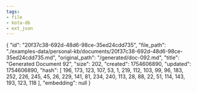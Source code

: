 ```yaml
---
tags:
- file
- kota-db
- ext_json
---
```

{
  "id": "20f37c38-692d-48d6-98ce-35ed24cdd735",
  "file_path": "./examples-data/personal-kb/documents/20f37c38-692d-48d6-98ce-35ed24cdd735.md",
  "original_path": "/generated/doc-092.md",
  "title": "Generated Document 92",
  "size": 202,
  "created": 1754606890,
  "updated": 1754606890,
  "hash": [
    196,
    173,
    123,
    107,
    53,
    1,
    219,
    112,
    103,
    99,
    96,
    183,
    252,
    226,
    245,
    45,
    26,
    229,
    141,
    81,
    234,
    240,
    113,
    28,
    88,
    22,
    51,
    114,
    143,
    193,
    123,
    118
  ],
  "embedding": null
}